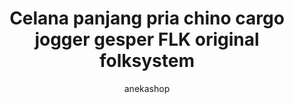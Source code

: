---
layout: post
title:  "Celana panjang pria chino cargo jogger gesper FLK original folksystem"
author: anekashop
categories: Celana Pria
image: assets/images/celana/chino1.jpg
harga: Rp99.000
link: "https://shope.ee/7AELDsp4pu"
---